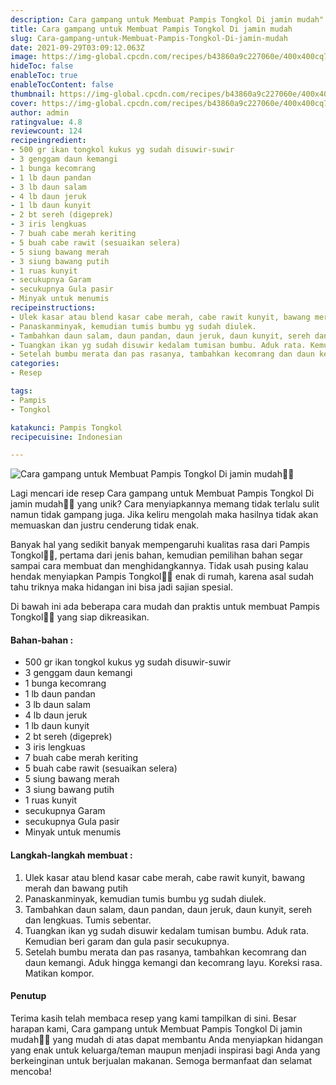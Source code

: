 ```yaml
---
description: Cara gampang untuk Membuat Pampis Tongkol Di jamin mudah"
title: Cara gampang untuk Membuat Pampis Tongkol Di jamin mudah
slug: Cara-gampang-untuk-Membuat-Pampis-Tongkol-Di-jamin-mudah
date: 2021-09-29T03:09:12.063Z
image: https://img-global.cpcdn.com/recipes/b43860a9c227060e/400x400cq70/photo.jpg
hideToc: false
enableToc: true
enableTocContent: false
thumbnail: https://img-global.cpcdn.com/recipes/b43860a9c227060e/400x400cq70/photo.jpg
cover: https://img-global.cpcdn.com/recipes/b43860a9c227060e/400x400cq70/photo.jpg
author: admin
ratingvalue: 4.8
reviewcount: 124
recipeingredient:
- 500 gr ikan tongkol kukus yg sudah disuwir-suwir
- 3 genggam daun kemangi
- 1 bunga kecomrang
- 1 lb daun pandan
- 3 lb daun salam
- 4 lb daun jeruk
- 1 lb daun kunyit
- 2 bt sereh (digeprek)
- 3 iris lengkuas
- 7 buah cabe merah keriting
- 5 buah cabe rawit (sesuaikan selera)
- 5 siung bawang merah
- 3 siung bawang putih
- 1 ruas kunyit
- secukupnya Garam
- secukupnya Gula pasir
- Minyak untuk menumis
recipeinstructions:
- Ulek kasar atau blend kasar cabe merah, cabe rawit kunyit, bawang merah dan bawang putih
- Panaskanminyak, kemudian tumis bumbu yg sudah diulek.
- Tambahkan daun salam, daun pandan, daun jeruk, daun kunyit, sereh dan lengkuas. Tumis sebentar.
- Tuangkan ikan yg sudah disuwir kedalam tumisan bumbu. Aduk rata. Kemudian beri garam dan gula pasir secukupnya.
- Setelah bumbu merata dan pas rasanya, tambahkan kecomrang dan daun kemangi. Aduk hingga kemangi dan kecomrang layu. Koreksi rasa. Matikan kompor.
categories:
- Resep

tags:
- Pampis
- Tongkol

katakunci: Pampis Tongkol
recipecuisine: Indonesian

---
```


![Cara gampang untuk Membuat Pampis Tongkol Di jamin mudah👩‍🍳](https://img-global.cpcdn.com/recipes/b43860a9c227060e/400x400cq70/photo.jpg)

Lagi mencari ide resep Cara gampang untuk Membuat Pampis Tongkol Di jamin mudah👩‍🍳 yang unik? Cara menyiapkannya memang tidak terlalu sulit namun tidak gampang juga. Jika keliru mengolah maka hasilnya tidak akan memuaskan dan justru cenderung tidak enak.

Banyak hal yang sedikit banyak mempengaruhi kualitas rasa dari Pampis Tongkol👩‍🍳, pertama dari jenis bahan, kemudian pemilihan bahan segar sampai cara membuat dan menghidangkannya. Tidak usah pusing kalau hendak menyiapkan Pampis Tongkol👩‍🍳 enak di rumah, karena asal sudah tahu triknya maka hidangan ini bisa jadi sajian spesial.

Di bawah ini ada beberapa cara mudah dan praktis untuk membuat Pampis Tongkol👩‍🍳 yang siap dikreasikan.

<!--inarticleads1-->

#### Bahan-bahan :

- 500 gr ikan tongkol kukus yg sudah disuwir-suwir
- 3 genggam daun kemangi
- 1 bunga kecomrang
- 1 lb daun pandan
- 3 lb daun salam
- 4 lb daun jeruk
- 1 lb daun kunyit
- 2 bt sereh (digeprek)
- 3 iris lengkuas
- 7 buah cabe merah keriting
- 5 buah cabe rawit (sesuaikan selera)
- 5 siung bawang merah
- 3 siung bawang putih
- 1 ruas kunyit
- secukupnya Garam
- secukupnya Gula pasir
- Minyak untuk menumis

<!--inarticleads2-->

#### Langkah-langkah membuat :

1. Ulek kasar atau blend kasar cabe merah, cabe rawit kunyit, bawang merah dan bawang putih
1. Panaskanminyak, kemudian tumis bumbu yg sudah diulek.
1. Tambahkan daun salam, daun pandan, daun jeruk, daun kunyit, sereh dan lengkuas. Tumis sebentar.
1. Tuangkan ikan yg sudah disuwir kedalam tumisan bumbu. Aduk rata. Kemudian beri garam dan gula pasir secukupnya.
1. Setelah bumbu merata dan pas rasanya, tambahkan kecomrang dan daun kemangi. Aduk hingga kemangi dan kecomrang layu. Koreksi rasa. Matikan kompor.

#### Penutup

Terima kasih telah membaca resep yang kami tampilkan di sini. Besar harapan kami, Cara gampang untuk Membuat Pampis Tongkol Di jamin mudah👩‍🍳 yang mudah di atas dapat membantu Anda menyiapkan hidangan yang enak untuk keluarga/teman maupun menjadi inspirasi bagi Anda yang berkeinginan untuk berjualan makanan. Semoga bermanfaat dan selamat mencoba!